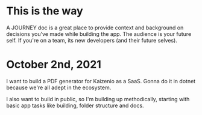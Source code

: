 # This is the way

A JOURNEY doc is a great place to provide context and background on decisions you've made while building the app. The audience is your future self. If you're on a team, its new developers (and their future selves).

# October 2nd, 2021

I want to build a PDF generator for Kaizenio as a SaaS. Gonna do it in dotnet because we're all adept in the ecosystem.

I also want to build in public, so I'm building up methodically, starting with basic app tasks like building, folder structure and docs.
